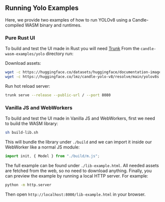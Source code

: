 ## Running Yolo Examples

Here, we provide two examples of how to run YOLOv8 using a Candle-compiled WASM binary and runtimes.

### Pure Rust UI

To build and test the UI made in Rust you will need [Trunk](https://trunkrs.dev/#install)
From the `candle-wasm-examples/yolo` directory run:

Download assets:

```bash
wget -c https://huggingface.co/datasets/huggingface/documentation-images/resolve/main/candle/examples/bike.jpeg
wget -c https://huggingface.co/lmz/candle-yolo-v8/resolve/main/yolov8s.safetensors
```

Run hot reload server:

```bash
trunk serve --release --public-url / --port 8080
```

### Vanilla JS and WebWorkers

To build and test the UI made in Vanilla JS and WebWorkers, first we need to build the WASM library:

```bash
sh build-lib.sh
```

This will bundle the library under `./build` and we can import it inside our WebWorker like a normal JS module:

```js
import init, { Model } from "./build/m.js";
```

The full example can be found under `./lib-example.html`. All needed assets are fetched from the web, so no need to download anything.
Finally, you can preview the example by running a local HTTP server. For example:

```bash
python -m http.server
```

Then open `http://localhost:8000/lib-example.html` in your browser.
